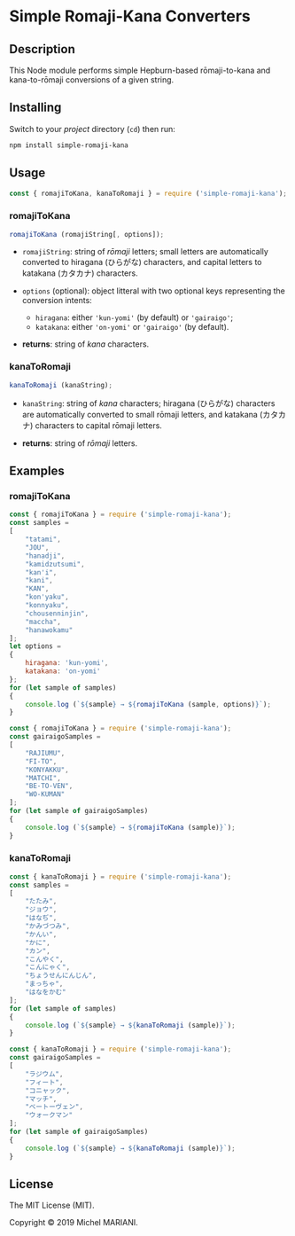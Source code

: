 # Simple Romaji-Kana Converters

## Description

This Node module performs simple Hepburn-based rōmaji-to-kana and kana-to-rōmaji conversions of a given string.

## Installing

Switch to your *project* directory (`cd`) then run:

```bash
npm install simple-romaji-kana
```
## Usage

```javascript
const { romajiToKana, kanaToRomaji } = require ('simple-romaji-kana');
```

### romajiToKana

```javascript
romajiToKana (romajiString[, options]);
```

- `romajiString`: string of *rōmaji* letters; small letters are automatically converted to hiragana (ひらがな) characters, and capital letters to katakana (カタカナ) characters.

- `options` (optional): object litteral with two optional keys representing the conversion intents:
    - `hiragana`: either `'kun-yomi'` (by default) or `'gairaigo'`;
    - `katakana`: either `'on-yomi'` or `'gairaigo'` (by default).

- **returns**: string of *kana* characters.

### kanaToRomaji

```javascript
kanaToRomaji (kanaString);
```
- `kanaString`: string of *kana* characters; hiragana (ひらがな) characters are automatically converted to small rōmaji letters, and katakana (カタカナ) characters to capital rōmaji letters.

- **returns**: string of *rōmaji* letters.

## Examples

### romajiToKana

```javascript
const { romajiToKana } = require ('simple-romaji-kana');
const samples =
[
    "tatami",
    "JOU",
    "hanadji",
    "kamidzutsumi",
    "kan'i",
    "kani",
    "KAN",
    "kon'yaku",
    "konnyaku",
    "chousenninjin",
    "maccha",
    "hanawokamu"
];
let options =
{
    hiragana: 'kun-yomi',
    katakana: 'on-yomi'
};
for (let sample of samples)
{
    console.log (`${sample} → ${romajiToKana (sample, options)}`);
}
```

```javascript
const { romajiToKana } = require ('simple-romaji-kana');
const gairaigoSamples =
[
    "RAJIUMU",
    "FI-TO",
    "KONYAKKU",
    "MATCHI",
    "BE-TO-VEN",
    "WO-KUMAN"
];
for (let sample of gairaigoSamples)
{
    console.log (`${sample} → ${romajiToKana (sample)}`);
}
```

### kanaToRomaji

```javascript
const { kanaToRomaji } = require ('simple-romaji-kana');
const samples =
[
    "たたみ",
    "ジョウ",
    "はなぢ",
    "かみづつみ",
    "かんい",
    "かに",
    "カン",
    "こんやく",
    "こんにゃく",
    "ちょうせんにんじん",
    "まっちゃ",
    "はなをかむ"
];
for (let sample of samples)
{
    console.log (`${sample} → ${kanaToRomaji (sample)}`);
}
```

```javascript
const { kanaToRomaji } = require ('simple-romaji-kana');
const gairaigoSamples =
[
    "ラジウム",
    "フィート",
    "コニャック",
    "マッチ",
    "ベートーヴェン",
    "ウォークマン"
];
for (let sample of gairaigoSamples)
{
    console.log (`${sample} → ${kanaToRomaji (sample)}`);
}
```

## License

The MIT License (MIT).

Copyright © 2019 Michel MARIANI.
